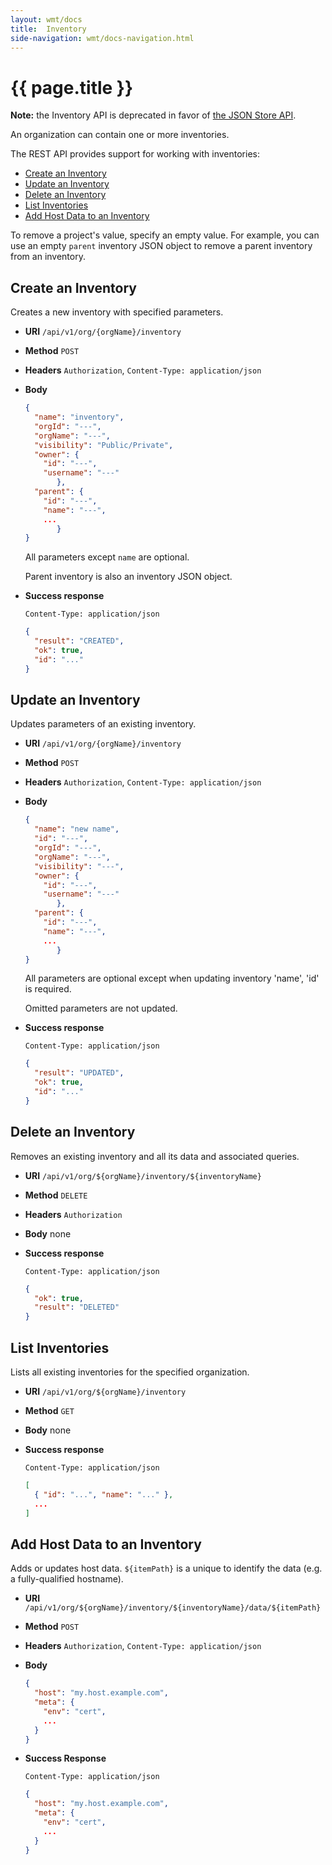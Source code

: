 ```yaml
---
layout: wmt/docs
title:  Inventory
side-navigation: wmt/docs-navigation.html
---
```


# {{ page.title }}

**Note:** the Inventory API is deprecated in favor of
[the JSON Store API](../json-store.html).

An organization can contain one or more inventories.

The REST API provides support for working with inventories:

- [Create an Inventory](#create-inventory)
- [Update an Inventory](#update-inventory)
- [Delete an Inventory](#delete-inventory)
- [List Inventories](#list-inventories)
- [Add Host Data to an Inventory](#add-host-data-to-an-inventory)

To remove a project's value, specify an empty value. For example, you can use an
empty `parent` inventory JSON object to remove a parent inventory from an 
inventory.

<a name="create-inventory"/>

## Create an Inventory

Creates a new inventory with specified parameters.

* **URI** `/api/v1/org/{orgName}/inventory`
* **Method** `POST`
* **Headers** `Authorization`, `Content-Type: application/json`
* **Body**
    ```json
    {
      "name": "inventory",
      "orgId": "---",
      "orgName": "---",
      "visibility": "Public/Private",
      "owner": {
		"id": "---",
		"username": "---"
	       },
      "parent": {
		"id": "---",
		"name": "---",
		...
	       }
    }
    ```
    All parameters except `name` are optional.

    Parent inventory is also an inventory JSON object.

* **Success response**

    ```
    Content-Type: application/json
    ```

    ```json
    {
      "result": "CREATED",
      "ok": true,
      "id": "..."
    }
    ```


<a name="update-inventory"/>

## Update an Inventory

Updates parameters of an existing inventory.

* **URI** `/api/v1/org/{orgName}/inventory`
* **Method** `POST`
* **Headers** `Authorization`, `Content-Type: application/json`
* **Body**
    ```json
    {
      "name": "new name",
      "id": "---",
      "orgId": "---",
      "orgName": "---",
      "visibility": "---",
      "owner": {
		"id": "---",
		"username": "---"
	       },
      "parent": {
		"id": "---",
		"name": "---",
		...
	       }
    }
    ```

    All parameters are optional except when updating inventory 'name', 'id'
    is required.

    Omitted parameters are not updated.

* **Success response**

    ```
    Content-Type: application/json
    ```

    ```json
    {
      "result": "UPDATED",
      "ok": true,
      "id": "..."
    }
    ```

<a name="delete-inventory"/>

## Delete an Inventory

Removes an existing inventory and all its data and associated queries.

* **URI** `/api/v1/org/${orgName}/inventory/${inventoryName}`
* **Method** `DELETE`
* **Headers** `Authorization`
* **Body**
    none
* **Success response**
    ```
    Content-Type: application/json
    ```

    ```json
    {
      "ok": true,
      "result": "DELETED"
    }
    ```

<a name="list-inventories"/>

## List Inventories

Lists all existing inventories for the specified organization.

* **URI** `/api/v1/org/${orgName}/inventory`
* **Method** `GET`
* **Body**
    none
* **Success response**
    ```
    Content-Type: application/json
    ```

    ```json
    [
      { "id": "...", "name": "..." },
      ...
    ]
    ```


<a name="add-data-to-inventory"/>

## Add Host Data to an Inventory

Adds or updates host data. `${itemPath}` is a unique to identify the data (e.g.
a fully-qualified hostname).

* **URI** `/api/v1/org/${orgName}/inventory/${inventoryName}/data/${itemPath}`
* **Method** `POST`
* **Headers** `Authorization`, `Content-Type: application/json`
* **Body**
    ```json
    {
      "host": "my.host.example.com",
      "meta": {
        "env": "cert",
        ...
      }
    }
    ```
* **Success Response**
    ```
    Content-Type: application/json
    ```

    ```json
    {
      "host": "my.host.example.com",
      "meta": {
        "env": "cert",
        ...
      }
    }
    ```
